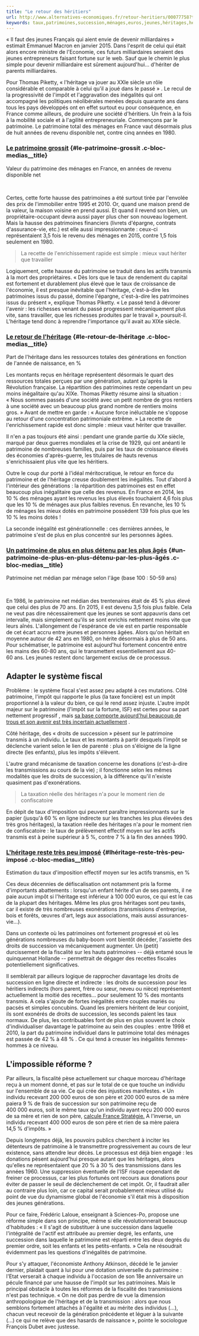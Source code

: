 ```yaml
---
title: "Le retour des héritiers"
url: http://www.alternatives-economiques.fr/retour-heritiers/00077758?t=ea5d2f1c4608232e07d3aa3d998e5135
keywords: taux,patrimoines,succession,ménages,euros,jeunes,héritages,héritiers,lhéritage,patrimoine,individu
---
```

« Il faut des jeunes Français qui aient envie de devenir milliardaires » estimait Emmanuel Macron en janvier 2015. Dans l'esprit de celui qui était alors encore ministre de l'Economie, ces futurs milliardaires seraient des jeunes entrepreneurs faisant fortune sur le web. Sauf que le chemin le plus simple pour devenir milliardaire est sûrement aujourd'hui... d'hériter de parents milliardaires.

Pour Thomas Piketty, « l'héritage va jouer au XXIe siècle un rôle considérable et comparable à celui qu'il a joué dans le passé » . Le recul de la progressivité de l'impôt et l'aggravation des inégalités qui ont accompagné les politiques néolibérales menées depuis quarante ans dans tous les pays développés ont en effet surtout eu pour conséquence, en France comme ailleurs, de produire une société d'héritiers. Un frein à la fois à la mobilité sociale et à l'agilité entrepreneuriale. Commençons par le patrimoine. Le patrimoine total des ménages en France vaut désormais plus de huit années de revenu disponible net, contre cinq années en 1980.

### [Le patrimoine grossit](/patrimoine-grossit-2802201777766.html) {#le-patrimoine-grossit .c-bloc-medias__title}

Valeur du patrimoine des ménages en France, en années de revenu disponible net

 

Certes, cette forte hausse des patrimoines a été surtout tirée par l'envolée des prix de l'immobilier entre 1995 et 2010. Or, quand une maison prend de la valeur, la maison voisine en prend aussi. Et quand il revend son bien, un propriétaire-occupant devra aussi payer plus cher son nouveau logement. Mais la hausse des patrimoines financiers (livrets d'épargne, contrats d'assurance-vie, etc.) est elle aussi impressionnante : ceux-ci représentaient 3,5 fois le revenu des ménages en 2015, contre 1,5 fois seulement en 1980.

> La recette de l'enrichissement rapide est simple : mieux vaut hériter que travailler

Logiquement, cette hausse du patrimoine se traduit dans les actifs transmis à la mort des propriétaires. « Dès lors que le taux de rendement du capital est fortement et durablement plus élevé que le taux de croissance de l'économie, il est presque inévitable que l'héritage, c'est-à-dire les patrimoines issus du passé, domine l'épargne, c'est-à-dire les patrimoines issus du présent », explique Thomas Piketty. « Le passé tend à dévorer l'avenir : les richesses venant du passé progressent mécaniquement plus vite, sans travailler, que les richesses produites par le travail », poursuit-il. L'héritage tend donc à reprendre l'importance qu'il avait au XIXe siècle.

### [Le retour de l'héritage](/retour-de-lheritage-2802201777767.html) {#le-retour-de-lhéritage .c-bloc-medias__title}

Part de l\'héritage dans les ressources totales des générations en fonction de l\'année de naissance, en %

Les montants reçus en héritage représentent désormais le quart des ressources totales perçues par une génération, autant qu'après la Révolution française. La répartition des patrimoines reste cependant un peu moins inégalitaire qu'au XIXe. Thomas Piketty résume ainsi la situation : « Nous sommes passés d'une société avec un petit nombre de gros rentiers à une société avec un beaucoup plus grand nombre de rentiers moins gros. » Avant de mettre en garde : « Aucune force inéluctable ne s'oppose au retour d'une concentration patrimoniale extrême. » La recette de l'enrichissement rapide est donc simple : mieux vaut hériter que travailler.

Il n'en a pas toujours été ainsi : pendant une grande partie du XXe siècle, marqué par deux guerres mondiales et la crise de 1929, qui ont anéanti le patrimoine de nombreuses familles, puis par les taux de croissance élevés des économies d'après-guerre, les titulaires de hauts revenus s'enrichissaient plus vite que les héritiers.

Outre le coup dur porté à l'idéal méritocratique, le retour en force du patrimoine et de l'héritage creuse doublement les inégalités. Tout d'abord à l'intérieur des générations : la répartition des patrimoines est en effet beaucoup plus inégalitaire que celle des revenus. En France en 2014, les 10 % des ménages ayant les revenus les plus élevés touchaient 4,6 fois plus que les 10 % de ménages aux plus faibles revenus. En revanche, les 10 % de ménages les mieux dotés en patrimoine possèdent 139 fois plus que les 10 % les moins dotés !

La seconde inégalité est générationnelle : ces dernières années, le patrimoine s'est de plus en plus concentré sur les personnes âgées.

### [Un patrimoine de plus en plus détenu par les plus âgés](/un-patrimoine-de-plus-plus-detenu-plus-ages-2802201777769.html) {#un-patrimoine-de-plus-en-plus-détenu-par-les-plus-âgés .c-bloc-medias__title}

Patrimoine net médian par ménage selon l\'âge (base 100 : 50-59 ans)

 

En 1986, le patrimoine net médian des trentenaires était de 45 % plus élevé que celui des plus de 70 ans. En 2015, il est devenu 3,5 fois plus faible. Cela ne veut pas dire nécessairement que les jeunes se sont appauvris dans cet intervalle, mais simplement qu'ils se sont enrichis nettement moins vite que leurs aînés. L'allongement de l'espérance de vie est en partie responsable de cet écart accru entre jeunes et personnes âgées. Alors qu'on héritait en moyenne autour de 42 ans en 1980, on hérite désormais à plus de 50 ans. Pour schématiser, le patrimoine est aujourd'hui fortement concentré entre les mains des 60-80 ans, qui le transmettent essentiellement aux 40-60 ans. Les jeunes restent donc largement exclus de ce processus.

**Adapter le système fiscal**
-----------------------------

Problème : le système fiscal s'est assez peu adapté à ces mutations. Côté patrimoine, l'impôt qui rapporte le plus (la taxe foncière) est un impôt proportionnel à la valeur du bien, ce qui le rend assez injuste. L'autre impôt majeur sur le patrimoine (l'impôt sur la fortune, ISF) est certes pour sa part nettement progressif , mais [sa base comporte aujourd'hui beaucoup de trous et son avenir est très incertain actuellement](http://www.alternatives-economiques.fr/faut-supprimer-lisf/00050981) .

Côté héritage, des « droits de succession » pèsent sur le patrimoine transmis à un individu. Le taux et les montants à partir desquels l'impôt se déclenche varient selon le lien de parenté : plus on s'éloigne de la ligne directe (les enfants), plus les impôts s'élèvent.

L'autre grand mécanisme de taxation concerne les donations (c'est-à-dire les transmissions au cours de la vie) ; il fonctionne selon les mêmes modalités que les droits de succession, à la différence qu'il n'existe quasiment pas d'exonérations.

> La taxation réelle des héritages n'a pour le moment rien de confiscatoire

En dépit de taux d'imposition qui peuvent paraître impressionnants sur le papier (jusqu'à 60 % en ligne indirecte sur les tranches les plus élevées des très gros héritages), la taxation réelle des héritages n'a pour le moment rien de confiscatoire : le taux de prélèvement effectif moyen sur les actifs transmis est à peine supérieur à 5 %, contre 7 % à la fin des années 1990.

### [L'héritage reste très peu imposé](/lheritage-reste-tres-impose-2802201777770.html) {#lhéritage-reste-très-peu-imposé .c-bloc-medias__title}

Estimation du taux d\'imposition effectif moyen sur les actifs transmis, en %

Ces deux décennies de défiscalisation ont notamment pris la forme d'importants abattements : lorsqu'un enfant hérite d'un de ses parents, il ne paie aucun impôt si l'héritage est inférieur à 100 000 euros, ce qui est le cas de la plupart des héritages. Même les plus gros héritages sont peu taxés, car il existe de très nombreuses exonérations (transmissions d'entreprise, bois et forêts, œuvres d'art, legs aux associations, mais aussi assurances-vie...).

Dans un contexte où les patrimoines ont fortement progressé et où les générations nombreuses du baby-boom vont bientôt décéder, l'assiette des droits de succession va mécaniquement augmenter. Un (petit) durcissement de la fiscalité sur les hauts patrimoines -- déjà entamé sous le quinquennat Hollande -- permettrait de dégager des recettes fiscales potentiellement significatives.

Il semblerait par ailleurs logique de rapprocher davantage les droits de succession en ligne directe et indirecte : les droits de succession pour les héritiers indirects (hors parent, frère ou sœur, neveu ou nièce) représentent actuellement la moitié des recettes... pour seulement 10 % des montants transmis. A cela s'ajoute de fortes inégalités entre couples mariés ou pacsés et simples concubins. Quand les premiers héritent de leur conjoint, ils sont exonérés de droits de succession, les seconds paient les taux normaux. De plus, les contribuables font de plus en plus souvent le choix d'individualiser davantage le patrimoine au sein des couples : entre 1998 et 2010, la part du patrimoine individuel dans le patrimoine total des ménages est passée de 42 % à 48 % . Ce qui tend à creuser les inégalités femmes-hommes à ce niveau.

**L'impossible réforme ?**
--------------------------

Par ailleurs, la fiscalité pèse actuellement sur chaque morceau d'héritage reçu à un moment donné, et pas sur le total de ce que touche un individu sur l'ensemble de sa vie. Ce qui crée des injustices manifestes. « Un individu recevant 200 000 euros de son père et 200 000 euros de sa mère paiera 9 % de frais de succession sur son patrimoine reçu de 400 000 euros, soit le même taux qu'un individu ayant reçu 200 000 euros de sa mère et rien de son père, [calcule France Stratégie.](http://www.strategie.gouv.fr/sites/strategie.gouv.fr/files/atoms/files/na_51-transmissions-ok_0.pdf) A l'inverse, un individu recevant 400 000 euros de son père et rien de sa mère paiera 14,5 % d'impôts. »

Depuis longtemps déjà, les pouvoirs publics cherchent à inciter les détenteurs de patrimoine à le transmettre progressivement au cours de leur existence, sans attendre leur décès. Le processus est déjà bien engagé : les donations pèsent aujourd'hui presque autant que les héritages, alors qu'elles ne représentaient que 20 % à 30 % des transmissions dans les années 1960. Une suppression éventuelle de l'ISF risque cependant de freiner ce processus, car les plus fortunés ont recours aux donations pour éviter de passer le seuil de déclenchement de cet impôt. Or, il faudrait aller au contraire plus loin, car ce capital serait probablement mieux utilisé du point de vue du dynamisme global de l'économie s'il était mis à disposition des jeunes générations.

Pour ce faire, Frédéric Laloue, enseignant à Sciences-Po, propose une réforme simple dans son principe, même si elle révolutionnerait beaucoup d'habitudes : « Il s'agit de substituer à une succession dans laquelle l'intégralité de l'actif est attribuée au premier degré, les enfants, une succession dans laquelle le patrimoine est réparti entre les deux degrés du premier ordre, soit les enfants et les petits-enfants. » Cela ne résoudrait évidemment pas les questions d'inégalités de patrimoine.

Pour s'y attaquer, l'économiste Anthony Atkinson, décédé le 1e janvier dernier, plaidait quant à lui pour une dotation universelle du patrimoine : l'Etat verserait à chaque individu à l'occasion de son 18e anniversaire un pécule financé par une hausse de l'impôt sur les patrimoines. Mais le principal obstacle à toutes les réformes de la fiscalité des transmissions n'est pas technique. « On ne doit pas perdre de vue la dimension anthropologique de l'héritage et de la transmission : alors que nous semblons fortement attachés à l'égalité et au mérite des individus (...), chacun veut recevoir de la génération précédente et léguer à la suivante (...) ce qui ne relève que des hasards de naissance », pointe le sociologue François Dubet avec justesse.
